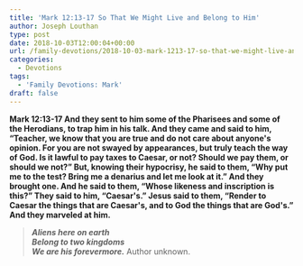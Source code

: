 ```yaml
---
title: 'Mark 12:13-17 So That We Might Live and Belong to Him'
author: Joseph Louthan
type: post
date: 2018-10-03T12:00:04+00:00
url: /family-devotions/2018-10-03-mark-1213-17-so-that-we-might-live-and-b.md/
categories:
  - Devotions
tags:
  - 'Family Devotions: Mark'
draft: false
---
```


**Mark 12:13-17 And they sent to him some of the Pharisees and some of the Herodians, to trap him in his talk. And they came and said to him, “Teacher, we know that you are true and do not care about anyone's opinion. For you are not swayed by appearances, but truly teach the way of God. Is it lawful to pay taxes to Caesar, or not? Should we pay them, or should we not?” But, knowing their hypocrisy, he said to them, “Why put me to the test? Bring me a denarius and let me look at it.” And they brought one. And he said to them, “Whose likeness and inscription is this?” They said to him, “Caesar's.” Jesus said to them, “Render to Caesar the things that are Caesar's, and to God the things that are God's.” And they marveled at him.**

>***Aliens here on earth***  
>***Belong to two kingdoms***  
>***We are his forevermore.***
>Author unknown.

